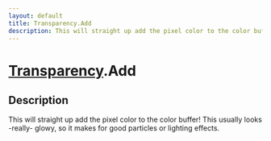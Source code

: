 ```yaml
---
layout: default
title: Transparency.Add
description: This will straight up add the pixel color to the color buffer! This usually looks -really- glowy, so it makes for good particles or lighting effects.
---
```

# [Transparency]({{site.url}}/Pages/Reference/Transparency.html).Add

## Description
This will straight up add the pixel color to the color
buffer! This usually looks -really- glowy, so it makes for good
particles or lighting effects.

